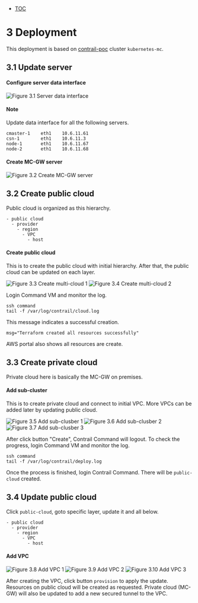 * [TOC](Multi-Cloud.md#toc)

# 3 Deployment

This deployment is based on [contrail-poc](https://github.com/tonyliu0592/contrail-poc) cluster `kubernetes-mc`.


## 3.1 Update server

#### Configure server data interface
![Figure 3.1 Server data interface](F3-1.png)

#### Note
Update data interface for all the following servers.
```
cmaster-1    eth1    10.6.11.61
csn-1        eth1    10.6.11.3
node-1       eth1    10.6.11.67
node-2       eth1    10.6.11.68
```


#### Create MC-GW server

![Figure 3.2 Create MC-GW server](F3-2.png)


## 3.2 Create public cloud

Public cloud is organized as this hierarchy.
```
- public cloud
  - provider
    - region
      - VPC
        - host
```


#### Create public cloud
This is to create the public cloud with initial hierarchy. After that, the public cloud can be updated on each layer.

![Figure 3.3 Create multi-cloud 1](F3-3.png)
![Figure 3.4 Create multi-cloud 2](F3-4.png)

Login Command VM and monitor the log.
```
ssh command
tail -f /var/log/contrail/cloud.log
```

This message indicates a successful creation.
```
msg="Terraform created all resources successfully"
```
AWS portal also shows all resources are create.


## 3.3 Create private cloud

Private cloud here is basically the MC-GW on premises.

#### Add sub-cluster
This is to create private cloud and connect to initial VPC. More VPCs can be added later by updating public cloud.

![Figure 3.5 Add sub-clusber 1](F3-5.png)
![Figure 3.6 Add sub-clusber 2](F3-6.png)
![Figure 3.7 Add sub-clusber 3](F3-7.png)

After click button "Create", Contrail Command will logout. To check the progress, login Command VM and monitor the log.
```
ssh command
tail -f /var/log/contrail/deploy.log
```

Once the process is finished, login Contrail Command. There will be `public-cloud` created.


## 3.4 Update public cloud

Click `public-cloud`, goto specific layer, update it and all below.
```
- public cloud
  - provider
    - region
      - VPC
        - host
```

#### Add VPC

![Figure 3.8 Add VPC 1](F3-8.png)
![Figure 3.9 Add VPC 2](F3-9.png)
![Figure 3.10 Add VPC 3](F3-10.png)

After creating the VPC, click button `provision` to apply the update. Resources on public cloud will be created as requested. Private cloud (MC-GW) will also be updated to add a new secured tunnel to the VPC.



